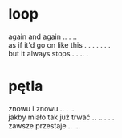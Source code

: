 # loop

again and again .. . ..  
as if it'd go on like this . . . . . . .  
but it always stops . . .. .  

# pętla

znowu i znowu .. . ..  
jakby miało tak już trwać .. .. . . .  
zawsze przestaje .. ...  